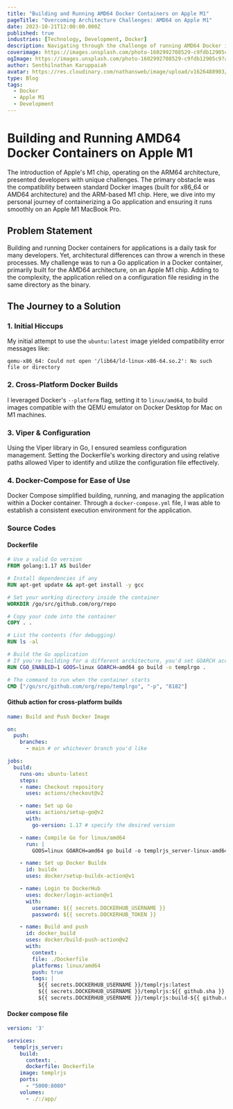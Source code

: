 ```yaml
---
title: "Building and Running AMD64 Docker Containers on Apple M1"
pageTitle: "Overcoming Architecture Challenges: AMD64 on Apple M1"
date: 2023-10-21T12:00:00.000Z
published: true
industries: [Technology, Development, Docker]
description: Navigating through the challenge of running AMD64 Docker images on the ARM-based Apple M1 chip, and finding a solution that ensures seamless development across different architectures.
coverimage: https://images.unsplash.com/photo-1602992708529-c9fdb12905c9?auto=format&fit=crop&q=80&w=3540&ixlib=rb-4.0.3&ixid=M3wxMjA3fDB8MHxwaG90by1wYWdlfHx8fGVufDB8fHx8fA%3D%3D
ogImage: https://images.unsplash.com/photo-1602992708529-c9fdb12905c9?auto=format&fit=crop&q=80&w=3540&ixlib=rb-4.0.3&ixid=M3wxMjA3fDB8MHxwaG90by1wYWdlfHx8fGVufDB8fHx8fA%3D%3D
author: Senthilnathan Karuppaiah
avatar: https://res.cloudinary.com/nathansweb/image/upload/v1626488903/profile/Senthil-profile-picture-01_al07i5.jpg
type: Blog
tags:
  - Docker
  - Apple M1
  - Development
---
```


# Building and Running AMD64 Docker Containers on Apple M1

The introduction of Apple's M1 chip, operating on the ARM64 architecture, presented developers with unique challenges. The primary obstacle was the compatibility between standard Docker images (built for x86_64 or AMD64 architecture) and the ARM-based M1 chip. Here, we dive into my personal journey of containerizing a Go application and ensuring it runs smoothly on an Apple M1 MacBook Pro.

<!-- more -->

## Problem Statement

Building and running Docker containers for applications is a daily task for many developers. Yet, architectural differences can throw a wrench in these processes. My challenge was to run a Go application in a Docker container, primarily built for the AMD64 architecture, on an Apple M1 chip. Adding to the complexity, the application relied on a configuration file residing in the same directory as the binary.



## The Journey to a Solution

### 1. Initial Hiccups

My initial attempt to use the `ubuntu:latest` image yielded compatibility error messages like:

```
qemu-x86_64: Could not open '/lib64/ld-linux-x86-64.so.2': No such file or directory
```

### 2. Cross-Platform Docker Builds

I leveraged Docker's `--platform` flag, setting it to `linux/amd64`, to build images compatible with the QEMU emulator on Docker Desktop for Mac on M1 machines.

### 3. Viper & Configuration

Using the Viper library in Go, I ensured seamless configuration management. Setting the Dockerfile's working directory and using relative paths allowed Viper to identify and utilize the configuration file effectively.

### 4. Docker-Compose for Ease of Use

Docker Compose simplified building, running, and managing the application within a Docker container. Through a `docker-compose.yml` file, I was able to establish a consistent execution environment for the application.

### Source Codes

#### Dockerfile

```dockerfile
# Use a valid Go version
FROM golang:1.17 AS builder

# Install dependencies if any
RUN apt-get update && apt-get install -y gcc

# Set your working directory inside the container
WORKDIR /go/src/github.com/org/repo

# Copy your code into the container
COPY . .

# List the contents (for debugging)
RUN ls -al

# Build the Go application
# If you're building for a different architecture, you'd set GOARCH accordingly.
RUN CGO_ENABLED=1 GOOS=linux GOARCH=amd64 go build -o templrgo .

# The command to run when the container starts
CMD ["/go/src/github.com/org/repo/templrgo", "-p", "8182"]
```

#### Github action for cross-platform builds

```yaml
name: Build and Push Docker Image

on:
  push:
    branches:
      - main # or whichever branch you'd like

jobs:
  build:
    runs-on: ubuntu-latest
    steps:
    - name: Checkout repository
      uses: actions/checkout@v2

    - name: Set up Go
      uses: actions/setup-go@v2
      with:
        go-version: 1.17 # specify the desired version

    - name: Compile Go for linux/amd64
      run: |
        GOOS=linux GOARCH=amd64 go build -o templrjs_server-linux-amd64

    - name: Set up Docker Buildx
      id: buildx
      uses: docker/setup-buildx-action@v1

    - name: Login to DockerHub
      uses: docker/login-action@v1 
      with:
        username: ${{ secrets.DOCKERHUB_USERNAME }}
        password: ${{ secrets.DOCKERHUB_TOKEN }}

    - name: Build and push
      id: docker_build
      uses: docker/build-push-action@v2
      with:
        context: .
        file: ./Dockerfile
        platforms: linux/amd64
        push: true
        tags: |
          ${{ secrets.DOCKERHUB_USERNAME }}/templrjs:latest
          ${{ secrets.DOCKERHUB_USERNAME }}/templrjs:${{ github.sha }}
          ${{ secrets.DOCKERHUB_USERNAME }}/templrjs:build-${{ github.run_id }}
```

#### Docker compose file

```yaml
version: '3'

services:
  templrjs_server:
    build:
      context: .
      dockerfile: Dockerfile
    image: templrjs
    ports:
      - "5000:8080"
    volumes:
      - ./:/app/
```